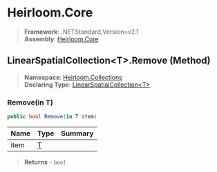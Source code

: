 # Heirloom.Core

> **Framework**: .NETStandard,Version=v2.1  
> **Assembly**: [Heirloom.Core][0]

## LinearSpatialCollection\<T>.Remove (Method)

> **Namespace**: [Heirloom.Collections][0]  
> **Declaring Type**: [LinearSpatialCollection\<T>][1]

### Remove(in T)

```cs
public bool Remove(in T item)
```

| Name | Type   | Summary |
|------|--------|---------|
| item | [T][2] |         |

> **Returns** - `bool`

[0]: ../../../Heirloom.Core.md
[1]: ../LinearSpatialCollection[T].md
[2]: ../T.md

